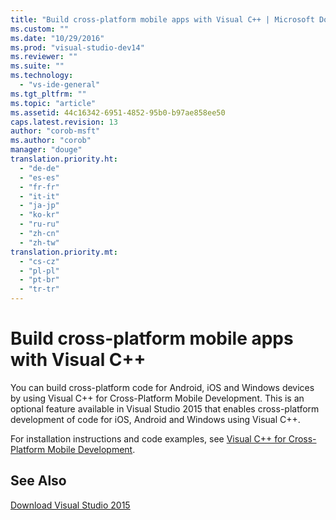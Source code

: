 ```yaml
---
title: "Build cross-platform mobile apps with Visual C++ | Microsoft Docs"
ms.custom: ""
ms.date: "10/29/2016"
ms.prod: "visual-studio-dev14"
ms.reviewer: ""
ms.suite: ""
ms.technology: 
  - "vs-ide-general"
ms.tgt_pltfrm: ""
ms.topic: "article"
ms.assetid: 44c16342-6951-4852-95b0-b97ae858ee50
caps.latest.revision: 13
author: "corob-msft"
ms.author: "corob"
manager: "douge"
translation.priority.ht: 
  - "de-de"
  - "es-es"
  - "fr-fr"
  - "it-it"
  - "ja-jp"
  - "ko-kr"
  - "ru-ru"
  - "zh-cn"
  - "zh-tw"
translation.priority.mt: 
  - "cs-cz"
  - "pl-pl"
  - "pt-br"
  - "tr-tr"
---
```

# Build cross-platform mobile apps with Visual C++
You can build cross-platform code for Android, iOS and Windows devices by using Visual C++ for Cross-Platform Mobile Development. This is an optional feature available in Visual Studio 2015 that enables cross-platform development of code for iOS, Android and Windows using Visual C++.  
  
 For installation instructions and code examples, see [Visual C++ for Cross-Platform Mobile Development](../cross-platform/visual-cpp-for-cross-platform-mobile-development.md).  
  
## See Also  
 [Download Visual Studio 2015](http://go.microsoft.com/fwlink/?linkid=517106)